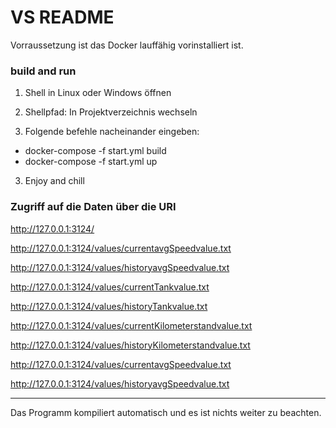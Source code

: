 # VS README
Vorraussetzung ist das Docker lauffähig vorinstalliert ist.   
### build and run
1. Shell in Linux oder Windows öffnen

2. Shellpfad: In Projektverzeichnis wechseln

2. Folgende befehle nacheinander eingeben:
- docker-compose -f start.yml build
- docker-compose -f start.yml up

3. Enjoy and chill


### Zugriff auf die Daten über die URI

http://127.0.0.1:3124/ 

http://127.0.0.1:3124/values/currentavgSpeedvalue.txt

http://127.0.0.1:3124/values/historyavgSpeedvalue.txt

http://127.0.0.1:3124/values/currentTankvalue.txt

http://127.0.0.1:3124/values/historyTankvalue.txt

http://127.0.0.1:3124/values/currentKilometerstandvalue.txt

http://127.0.0.1:3124/values/historyKilometerstandvalue.txt

http://127.0.0.1:3124/values/currentavgSpeedvalue.txt

http://127.0.0.1:3124/values/historyavgSpeedvalue.txt

-----------------------------------------------------------

Das Programm kompiliert automatisch und es ist nichts weiter zu beachten.
